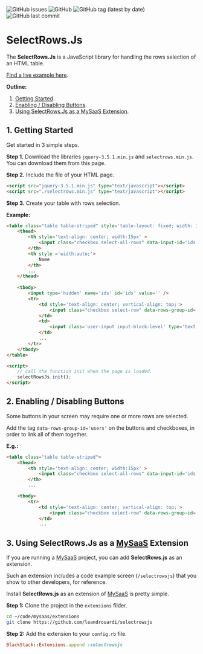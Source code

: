 ![GitHub issues](https://img.shields.io/github/issues/leandrosardi/selectrowsjs) ![GitHub](https://img.shields.io/github/license/leandrosardi/selectrowsjs) ![GitHub tag (latest by date)](https://img.shields.io/github/v/tag/leandrosardi/selectrowsjs) ![GitHub last commit](https://img.shields.io/github/last-commit/leandrosardi/selectrowsjs)

# SelectRows.Js

The **SelectRows.Js** is a JavaScript library for handling the rows selection of an HTML table.

[Find a live example here](https://connectionsphere.com/selectrowsjs).

**Outline:**

1. [Getting Started](#1-getting-started).
2. [Enabling / Disabling Buttons](#2-enabling--disabling-buttons).
3. [Using SelectRows.Js as a MySaaS Extension](#3-using-selectrowsjs-as-a-mysaas-extension).

## 1. Getting Started

Get started in 3 simple steps.

**Step 1.** Download the libraries `jquery-3.5.1.min.js` and `selectrows.min.js`. You can download them from this page.

**Step 2.** Include the file of your HTML page.

```html
<script src="jquery-3.5.1.min.js" type="text/javascript"></script>
<script src="./selectrows.min.js" type="text/javascript"></script>
```

**Step 3.** Create your table with rows selection.

**Example:**

```html
<table class="table table-striped" style='table-layout: fixed; width: 100%;'>
    <thead>
        <th style='text-align: center; width:15px' >
            <input class="checkbox select-all-rows" data-input-id='ids' data-rows-group-id='users' type="checkbox">
        </th>
        <th style ='width:auto;'>
            Name
        </th>
        ...
    </thead>
        
    <tbody>
        <input type='hidden' name='ids' id='ids' value='' />
        <tr>
            <td style='text-align: center; vertical-align: top;'>
                <input class="checkbox select-row" data-rows-group-id='users' type="checkbox" id="123" data-id="123" />
            </td>
            <td>
                <input class='user-input input-block-level' type='text' id='name' value='Leandro Daniel Sardi' />
            </td>
            ...
        </tr>
    </tbody>
</table>

<script>
    // call the function init when the page is loaded.
    selectRowsJs.init();
</script>
```

## 2. Enabling / Disabling Buttons

Some buttons in your screen may require one or more rows are selected.

Add the tag `data-rows-group-id='users'` on the buttons and checkboxes, in order to link all of them together.

**E.g.:**

```html
<table class="table table-striped">
    <thead>
        <th style='text-align: center; width:15px' >
            <input class="checkbox select-all-rows" data-input-id='ids' data-rows-group-id='users' type="checkbox">
        </th>
        ...
```

```html
    <tbody>
        <tr>
            <td style='text-align: center; vertical-align: top;'>
                <input class="checkbox select-row" data-rows-group-id='users' type="checkbox" id="123" data-id="123" />
            </td>
            ...
```

## 3. Using SelectRows.Js as a [MySaaS](https://github.com/leandrosardi/mysaas) Extension

If you are running a [MySaaS](https://github.com/leandrosardi/mysaas) project, you can add **SelectRows.js** as an extension.

Such an extension includes a code example screen (`/selectrowsjs`) that you show to other developers, for reference. 

Install **SelectRows.js** as an extension of [MySaaS](https://github.com/leandrosardi/mysaas) is pretty simple.

**Step 1:** Clone the project in the `extensions` filder.

```bash
cd ~/code/mysaas/extensions
git clone https://github.com/leandrosardi/selectrowsjs
```

**Step 2:** Add the extension to your `config.rb` file.

```ruby
BlackStack::Extensions.append :selectrowsjs
```
